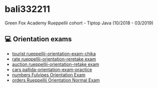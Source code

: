 # bali332211
Green Fox Academy Rueppellii cohort - Tiptop Java (10/2018 - 03/2019)

<h2>💻 Orientation exams</h2>
<ul>
<li><a href="https://github.com/green-fox-academy/bali332211/tree/master/week-11/tourist%20rueppellii-orientation-exam-chika">tourist rueppellii-orientation-exam-chika</a></li>
  <li><a href="https://github.com/green-fox-academy/bali332211/tree/master/week-11/rate">rate rueppellii-orientation-reretake exam</a></li>
  <li><a href="https://github.com/green-fox-academy/bali332211/tree/master/week-10/auction">auction rueppellii-orientation-retake exam</a></li>
  <li><a href="https://github.com/green-fox-academy/bali332211/tree/master/week-10/cars">cars pallida-orientation-exam-practice</a></li>
  <li><a href="https://github.com/green-fox-academy/bali332211/tree/master/week-10/numbers">numbers Fulvipes Orientation Exam</a></li>
  <li><a href="https://github.com/green-fox-academy/bali332211/tree/master/week-10/orders">orders Rueppellii Orientation Normal Exam</a></li>
  </ul>
